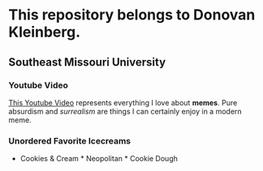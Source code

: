# This repository belongs to Donovan Kleinberg.
## Southeast Missouri University
### Youtube Video
[This Youtube Video](https://www.youtube.com/watch?v=akGpGA3jYek) represents everything I love about **memes**. Pure absurdism and *surrealism* are things I can certainly enjoy in a modern meme.
### Unordered Favorite Icecreams
* Cookies & Cream * Neopolitan * Cookie Dough